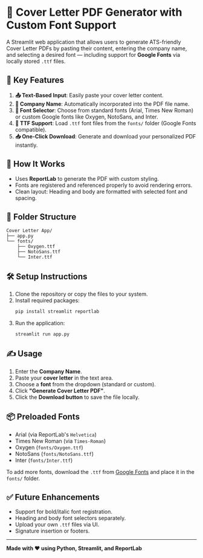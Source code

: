 # 📄 Cover Letter PDF Generator with Custom Font Support

A Streamlit web application that allows users to generate ATS-friendly Cover Letter PDFs by pasting their content, entering the company name, and selecting a desired font — including support for **Google Fonts** via locally stored `.ttf` files.

## 🚀 Key Features

1. **📤 Text-Based Input**: Easily paste your cover letter content.
2. **🏢 Company Name**: Automatically incorporated into the PDF file name.
3. **🎨 Font Selector**: Choose from standard fonts (Arial, Times New Roman) or custom Google fonts like Oxygen, NotoSans, and Inter.
4. **📁 TTF Support**: Load `.ttf` font files from the `fonts/` folder (Google Fonts compatible).
5. **📥 One-Click Download**: Generate and download your personalized PDF instantly.

## 🧠 How It Works

- Uses **ReportLab** to generate the PDF with custom styling.
- Fonts are registered and referenced properly to avoid rendering errors.
- Clean layout: Heading and body are formatted with selected font and spacing.

## 📁 Folder Structure

```
Cover Letter App/
├── app.py
└── fonts/
    ├── Oxygen.ttf
    ├── NotoSans.ttf
    └── Inter.ttf
```

## 🛠️ Setup Instructions

1. Clone the repository or copy the files to your system.
2. Install required packages:
   ```bash
   pip install streamlit reportlab
   ```
3. Run the application:
   ```bash
   streamlit run app.py
   ```

## ✍️ Usage

1. Enter the **Company Name**.
2. Paste your **cover letter** in the text area.
3. Choose a **font** from the dropdown (standard or custom).
4. Click **"Generate Cover Letter PDF"**.
5. Click the **Download button** to save the file locally.

## 📦 Preloaded Fonts

- Arial (via ReportLab's `Helvetica`)
- Times New Roman (via `Times-Roman`)
- Oxygen (`fonts/Oxygen.ttf`)
- NotoSans (`fonts/NotoSans.ttf`)
- Inter (`fonts/Inter.ttf`)

To add more fonts, download the `.ttf` from [Google Fonts](https://fonts.google.com) and place it in the `fonts/` folder.

## ✅ Future Enhancements

- Support for bold/italic font registration.
- Heading and body font selectors separately.
- Upload your own `.ttf` files via UI.
- Signature insertion or footers.

---

**Made with ❤️ using Python, Streamlit, and ReportLab**
